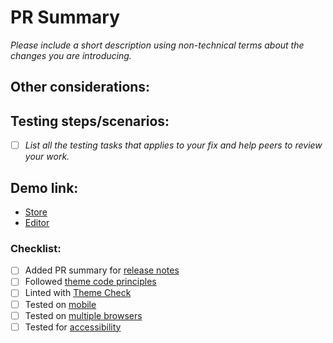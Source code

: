 # PR Summary

_Please include a short description using non-technical terms about the changes you are introducing._

## Other considerations:

## Testing steps/scenarios:
- [ ] _List all the testing tasks that applies to your fix and help peers to review your work._

## Demo link:

- [Store]()
- [Editor]()

### Checklist:

- [ ] Added PR summary for [release notes](https://themes.shopify.com/themes/dawn/styles/default#ReleaseNotes)
- [ ] Followed [theme code principles](https://github.com/Shopify/dawn/blob/main/.github/CONTRIBUTING.md#theme-code-principles)
- [ ] Linted with [Theme Check](https://github.com/Shopify/theme-check)
- [ ] Tested on [mobile](https://shopify.dev/themes/store/requirements#mobile-browser-requirements)
- [ ] Tested on [multiple browsers](https://shopify.dev/themes/store/requirements#desktop-browser-requirements)
- [ ] Tested for [accessibility](https://shopify.dev/themes/best-practices/accessibility)